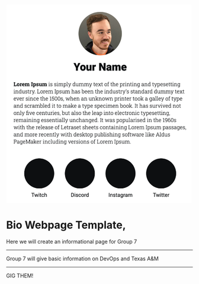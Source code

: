 <img width="500" src="assets/example.png"> 

# Bio Webpage Template,
Here we will create an informational page for Group 7

---

Group 7 will give basic information on DevOps and Texas A&M

---

GIG THEM!

